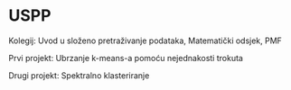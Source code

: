 # USPP
Kolegij: Uvod u složeno pretraživanje podataka, Matematički odsjek, PMF


Prvi projekt: Ubrzanje k-means-a pomoću nejednakosti trokuta

Drugi projekt: Spektralno klasteriranje
